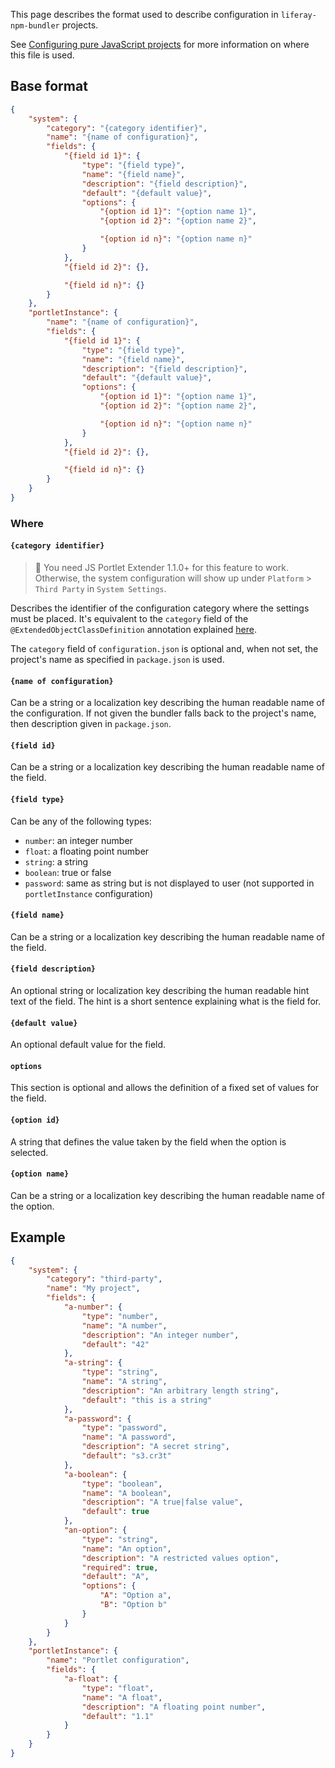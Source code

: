This page describes the format used to describe configuration in `liferay-npm-bundler` projects.

See [Configuring pure JavaScript projects](./Configuring-pure-JavaScript-projects.md#configuration) for more information on where this file is used.

## Base format

```json
{
	"system": {
		"category": "{category identifier}",
		"name": "{name of configuration}",
		"fields": {
			"{field id 1}": {
				"type": "{field type}",
				"name": "{field name}",
				"description": "{field description}",
				"default": "{default value}",
				"options": {
					"{option id 1}": "{option name 1}",
					"{option id 2}": "{option name 2}",

					"{option id n}": "{option name n}"
				}
			},
			"{field id 2}": {},

			"{field id n}": {}
		}
	},
	"portletInstance": {
		"name": "{name of configuration}",
		"fields": {
			"{field id 1}": {
				"type": "{field type}",
				"name": "{field name}",
				"description": "{field description}",
				"default": "{default value}",
				"options": {
					"{option id 1}": "{option name 1}",
					"{option id 2}": "{option name 2}",

					"{option id n}": "{option name n}"
				}
			},
			"{field id 2}": {},

			"{field id n}": {}
		}
	}
}
```

### Where

#### `{category identifier}`

> 👀 You need JS Portlet Extender 1.1.0+ for this feature to work. Otherwise, the system configuration will show up under `Platform` > `Third Party` in `System Settings`.

Describes the identifier of the configuration category where the settings must be placed. It's equivalent to the `category` field of the `@ExtendedObjectClassDefinition` annotation explained [here](https://dev.liferay.com/es/develop/tutorials/-/knowledge_base/7-1/categorizing-the-configuration).

The `category` field of `configuration.json` is optional and, when not set, the project's name as specified in `package.json` is used.

#### `{name of configuration}`

Can be a string or a localization key describing the human readable name of the configuration. If not given the bundler falls back to the project's name, then description given in `package.json`.

#### `{field id}`

Can be a string or a localization key describing the human readable name of the field.

#### `{field type}`

Can be any of the following types:

-   `number`: an integer number
-   `float`: a floating point number
-   `string`: a string
-   `boolean`: true or false
-   `password`: same as string but is not displayed to user (not supported in `portletInstance` configuration)

#### `{field name}`

Can be a string or a localization key describing the human readable name of the field.

#### `{field description}`

An optional string or localization key describing the human readable hint text of the field. The hint is a short sentence explaining what is the field for.

#### `{default value}`

An optional default value for the field.

#### `options`

This section is optional and allows the definition of a fixed set of values for the field.

#### `{option id}`

A string that defines the value taken by the field when the option is selected.

#### `{option name}`

Can be a string or a localization key describing the human readable name of the option.

## Example

```json
{
	"system": {
		"category": "third-party",
		"name": "My project",
		"fields": {
			"a-number": {
				"type": "number",
				"name": "A number",
				"description": "An integer number",
				"default": "42"
			},
			"a-string": {
				"type": "string",
				"name": "A string",
				"description": "An arbitrary length string",
				"default": "this is a string"
			},
			"a-password": {
				"type": "password",
				"name": "A password",
				"description": "A secret string",
				"default": "s3.cr3t"
			},
			"a-boolean": {
				"type": "boolean",
				"name": "A boolean",
				"description": "A true|false value",
				"default": true
			},
			"an-option": {
				"type": "string",
				"name": "An option",
				"description": "A restricted values option",
				"required": true,
				"default": "A",
				"options": {
					"A": "Option a",
					"B": "Option b"
				}
			}
		}
	},
	"portletInstance": {
		"name": "Portlet configuration",
		"fields": {
			"a-float": {
				"type": "float",
				"name": "A float",
				"description": "A floating point number",
				"default": "1.1"
			}
		}
	}
}
```
